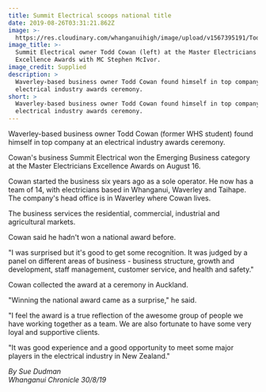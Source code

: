 ```yaml
---
title: Summit Electrical scoops national title
date: 2019-08-26T03:31:21.862Z
image: >-
  https://res.cloudinary.com/whanganuihigh/image/upload/v1567395191/Todd_cowan_ex._Chron_30.8.19.jpg
image_title: >-
  Summit Electrical owner Todd Cowan (left) at the Master Electricians
  Excellence Awards with MC Stephen McIvor.
image_credit: Supplied
description: >
  Waverley-based business owner Todd Cowan found himself in top company at an
  electrical industry awards ceremony.
short: >
  Waverley-based business owner Todd Cowan found himself in top company at an
  electrical industry awards ceremony.
---
```

Waverley-based business owner Todd Cowan (former WHS student) found himself in top company at an electrical industry awards ceremony.



Cowan's business Summit Electrical won the Emerging Business category at the Master Electricians Excellence Awards on August 16.



Cowan started the business six years ago as a sole operator. He now has a team of 14, with electricians based in Whanganui, Waverley and Taihape. The company's head office is in Waverley where Cowan lives.



The business services the residential, commercial, industrial and agricultural markets.

Cowan said he hadn't won a national award before.



"I was surprised but it's good to get some recognition. It was judged by a panel on different areas of business - business structure, growth and development, staff management, customer service, and health and safety."



Cowan collected the award at a ceremony in Auckland.



"Winning the national award came as a surprise," he said.



"I feel the award is a true reflection of the awesome group of people we have working together as a team. We are also fortunate to have some very loyal and supportive clients.



"It was good experience and a good opportunity to meet some major players in the electrical industry in New Zealand."

_By Sue Dudman  
Whanganui Chronicle 30/8/19_
